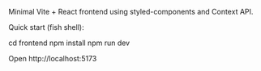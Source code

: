 Minimal Vite + React frontend using styled-components and Context API.

Quick start (fish shell):

cd frontend
npm install
npm run dev

Open http://localhost:5173
